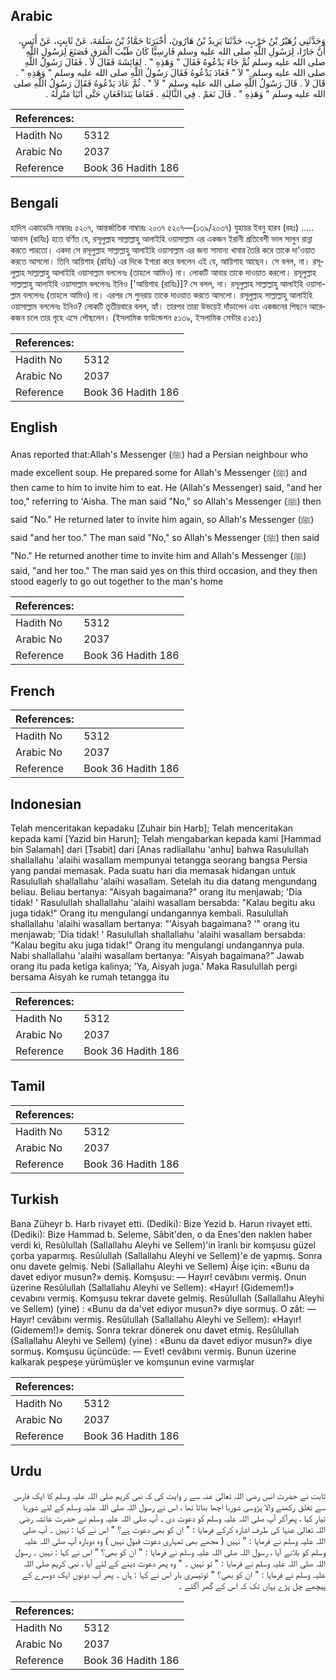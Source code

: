 ## Arabic


<div dir="rtl" lang="ar" style={{fontSize:'larger',backgroundColor:'#f8f9fa',padding:20}}>
وَحَدَّثَنِي زُهَيْرُ بْنُ حَرْبٍ، حَدَّثَنَا يَزِيدُ بْنُ هَارُونَ، أَخْبَرَنَا حَمَّادُ بْنُ سَلَمَةَ، عَنْ ثَابِتٍ، عَنْ أَنَسٍ، أَنَّ جَارًا، لِرَسُولِ اللَّهِ صلى الله عليه وسلم فَارِسِيًّا كَانَ طَيِّبَ الْمَرَقِ فَصَنَعَ لِرَسُولِ اللَّهِ صلى الله عليه وسلم ثُمَّ جَاءَ يَدْعُوهُ فَقَالَ ‏"‏ وَهَذِهِ ‏"‏ ‏.‏ لِعَائِشَةَ فَقَالَ لاَ ‏.‏ فَقَالَ رَسُولُ اللَّهِ صلى الله عليه وسلم ‏"‏ لاَ ‏"‏ فَعَادَ يَدْعُوهُ فَقَالَ رَسُولُ اللَّهِ صلى الله عليه وسلم ‏"‏ وَهَذِهِ ‏"‏ ‏.‏ قَالَ لاَ ‏.‏ قَالَ رَسُولُ اللَّهِ صلى الله عليه وسلم ‏"‏ لاَ ‏"‏ ‏.‏ ثُمَّ عَادَ يَدْعُوهُ فَقَالَ رَسُولُ اللَّهِ صلى الله عليه وسلم ‏"‏ وَهَذِهِ ‏"‏ ‏.‏ قَالَ نَعَمْ ‏.‏ فِي الثَّالِثَةِ ‏.‏ فَقَامَا يَتَدَافَعَانِ حَتَّى أَتَيَا مَنْزِلَهُ ‏.‏
</div>
<div style={{backgroundColor:'#f8f9fa',padding:20, marginBottom: 10}}><table> <thead> <tr> <th>References:</th> <th></th> </tr> </thead> <tbody><tr><td>Hadith No</td><td>5312</td></tr><tr><td>Arabic No</td><td>2037</td></tr><tr><td>Reference</td><td>Book 36 Hadith 186</td></tr></tbody></table></div>

## Bengali


<div dir="ltr" lang="bn" style={{fontSize:'larger',backgroundColor:'#f8f9fa',padding:20}}>
হাদিস একাডেমি নাম্বারঃ ৫২০৭, আন্তর্জাতিক নাম্বারঃ ২০৩৭ ৫২০৭—(১৩৯/২০৩৭) যুহায়র ইবনু হারব (রহঃ) ..... আনাস (রাযিঃ) হতে বর্ণিত যে, রসূলুল্লাহ সাল্লাল্লাহু আলাইহি ওয়াসাল্লাম এর একজন ইরানী প্রতিবেশী ভাল সালুন রান্না করতে পারতো। একদা সে রসূলুল্লাহ সাল্লাল্লাহু আলাইহি ওয়াসাল্লাম এর জন্য সামান্য খাবার তৈরি করে তাকে দা'ওয়াত করতে আসলো। তিনি আয়িশাহ (রাযিঃ) এর দিকে ইশারা করে বললেন এই যে, আয়িশাহ আছেন। সে বলল, না। রসূলুল্লাহ সাল্লাল্লাহু আলাইহি ওয়াসাল্লাম বললেনঃ (তাহলে আমিও) না। লোকটি আবার তাকে দাওয়াত করলো। রসূলুল্লাহ সাল্লাল্লাহু আলাইহি ওয়াসাল্লাম বললেনঃ ইনিও ['আয়িশাহ (রাযিঃ)]? সে বলল, না। রসূলুল্লাহ সাল্লাল্লাহু আলাইহি ওয়াসাল্লাম বললেনঃ (তাহলে আমিও) না। এরপর সে পুনরায় তাকে দাওয়াত করতে আসলো। রসূলুল্লাহ সাল্লাল্লাহু আলাইহি ওয়াসাল্লাম বললেনঃ ইনিও? লোকটি তৃতীয়বারে বলল, হ্যাঁ। তারপর তারা উভয়েই দাঁড়ালেন এবং একজনের পিছনে আরেকজন চলে তার গৃহে এসে পৌছলেন। (ইসলামিক ফাউন্ডেশন ৫১৩৯, ইসলামিক সেন্টার ৫১৫১)
</div>
<div style={{backgroundColor:'#f8f9fa',padding:20, marginBottom: 10}}><table> <thead> <tr> <th>References:</th> <th></th> </tr> </thead> <tbody><tr><td>Hadith No</td><td>5312</td></tr><tr><td>Arabic No</td><td>2037</td></tr><tr><td>Reference</td><td>Book 36 Hadith 186</td></tr></tbody></table></div>

## English


<div dir="ltr" lang="en" style={{fontSize:'larger',backgroundColor:'#f8f9fa',padding:20}}>
Anas reported that:Allah's Messenger (ﷺ) had a Persian neighbour who made excellent soup. He prepared some for Allah's Messenger (ﷺ) and then came to him to invite him to eat. He (Allah's Messenger) said, "and her too," referring to 'Aisha. The man said "No," so Allah's Messenger (ﷺ) then said "No." He returned later to invite him again, so Allah's Messenger (ﷺ) said "and her too." The man said "No," so Allah's Messenger (ﷺ) then said "No." He returned another time to invite him and Allah's Messenger (ﷺ) said, "and her too." The man said yes on this third occasion, and they then stood eagerly to go out together to the man's home
</div>
<div style={{backgroundColor:'#f8f9fa',padding:20, marginBottom: 10}}><table> <thead> <tr> <th>References:</th> <th></th> </tr> </thead> <tbody><tr><td>Hadith No</td><td>5312</td></tr><tr><td>Arabic No</td><td>2037</td></tr><tr><td>Reference</td><td>Book 36 Hadith 186</td></tr></tbody></table></div>

## French


<div dir="ltr" lang="fr" style={{fontSize:'larger',backgroundColor:'#f8f9fa',padding:20}}>

</div>
<div style={{backgroundColor:'#f8f9fa',padding:20, marginBottom: 10}}><table> <thead> <tr> <th>References:</th> <th></th> </tr> </thead> <tbody><tr><td>Hadith No</td><td>5312</td></tr><tr><td>Arabic No</td><td>2037</td></tr><tr><td>Reference</td><td>Book 36 Hadith 186</td></tr></tbody></table></div>

## Indonesian


<div dir="ltr" lang="id" style={{fontSize:'larger',backgroundColor:'#f8f9fa',padding:20}}>
Telah menceritakan kepadaku [Zuhair bin Harb]; Telah menceritakan kepada kami [Yazid bin Harun]; Telah mengabarkan kepada kami [Hammad bin Salamah] dari [Tsabit] dari [Anas radliallahu 'anhu] bahwa Rasulullah shallallahu 'alaihi wasallam mempunyai tetangga seorang bangsa Persia yang pandai memasak. Pada suatu hari dia memasak hidangan untuk Rasulullah shallallahu 'alaihi wasallam. Setelah itu dia datang mengundang beliau. Beliau bertanya: "Aisyah bagaimana?" orang itu menjawab; 'Dia tidak! ' Rasulullah shallallahu 'alaihi wasallam bersabda: "Kalau begitu aku juga tidak!" Orang itu mengulangi undangannya kembali. Rasulullah shallallahu 'alaihi wasallam bertanya: "'Aisyah bagaimana? '" orang itu menjawab; 'Dia tidak! ' Rasulullah shallallahu 'alaihi wasallam bersabda: "Kalau begitu aku juga tidak!" Orang itu mengulangi undangannya pula. Nabi shallallahu 'alaihi wasallam bertanya: "Aisyah bagaimana?" Jawab orang itu pada ketiga kalinya; 'Ya, Aisyah juga.' Maka Rasulullah pergi bersama Aisyah ke rumah tetangga itu
</div>
<div style={{backgroundColor:'#f8f9fa',padding:20, marginBottom: 10}}><table> <thead> <tr> <th>References:</th> <th></th> </tr> </thead> <tbody><tr><td>Hadith No</td><td>5312</td></tr><tr><td>Arabic No</td><td>2037</td></tr><tr><td>Reference</td><td>Book 36 Hadith 186</td></tr></tbody></table></div>

## Tamil


<div dir="ltr" lang="ta" style={{fontSize:'larger',backgroundColor:'#f8f9fa',padding:20}}>

</div>
<div style={{backgroundColor:'#f8f9fa',padding:20, marginBottom: 10}}><table> <thead> <tr> <th>References:</th> <th></th> </tr> </thead> <tbody><tr><td>Hadith No</td><td>5312</td></tr><tr><td>Arabic No</td><td>2037</td></tr><tr><td>Reference</td><td>Book 36 Hadith 186</td></tr></tbody></table></div>

## Turkish


<div dir="ltr" lang="tr" style={{fontSize:'larger',backgroundColor:'#f8f9fa',padding:20}}>
Bana Züheyr b. Harb rivayet etti. (Dediki): Bize Yezid b. Harun rivayet etti. (Dediki): Bize Hammad b. Seleme, Sâbit'den, o da Enes'den naklen haber verdi ki, Resûlullah (Sallallahu Aleyhi ve Sellem)'in îranlı bir komşusu güzel çorba yaparmış. Resûlullah (Sallallahu Aleyhi ve Sellem)'e de yapmış. Sonra onu davete gelmiş. Nebi (Sallallahu Aleyhi ve Sellem) Âişe için: «Bunu da davet ediyor musun?» demiş. Komşusu: — Hayır! cevâbını vermiş. Onun üzerine Resûlullah (Sallallahu Aleyhi ve Sellem): «Hayır! (Gidemem!)» cevabını vermiş. Komşusu tekrar davete gelmiş. Resûlullah (Sallallahu Aleyhi ve Sellem) (yine) : «Bunu da da'vet ediyor musun?» diye sormuş. O zât: — Hayır! cevâbını vermiş. Resûlullah (Sallallahu Aleyhi ve Sellem): «Hayır! (Gidemem!)» demiş. Sonra tekrar dönerek onu davet etmiş. Resûlullah (Sallallahu Aleyhi ve Sellem) (yine) : «Bunu da davet ediyor musun?» diye sormuş. Komşusu üçüncüde: — Evet! cevâbını vermiş. Bunun üzerine kalkarak peşpeşe yürümüşler ve komşunun evine varmışlar
</div>
<div style={{backgroundColor:'#f8f9fa',padding:20, marginBottom: 10}}><table> <thead> <tr> <th>References:</th> <th></th> </tr> </thead> <tbody><tr><td>Hadith No</td><td>5312</td></tr><tr><td>Arabic No</td><td>2037</td></tr><tr><td>Reference</td><td>Book 36 Hadith 186</td></tr></tbody></table></div>

## Urdu


<div dir="rtl" lang="ur" style={{fontSize:'larger',backgroundColor:'#f8f9fa',padding:20}}>
ثابت نے حضرت انس رضی اللہ تعالیٰ عنہ سے ر وایت کی کہ نبی کریم صلی اللہ علیہ وسلم کا ایک فارس سے تعلق رکھنے والا پڑوسی شوربا اچھا بناتا تھا ، اس نے رسول اللہ صلی اللہ علیہ وسلم کے لئے شوربا تیار کیا ، پھرآکر آپ صلی اللہ علیہ وسلم کو دعوت دی ۔ آپ صلی اللہ علیہ وسلم نے حضرت عائشہ رضی اللہ تعالیٰ عنہا کی طرف اشارہ کرکے فرمایا : " ان کو بھی دعوت ہے؟ " اس نے کہا : نہیں ۔ آپ صلی اللہ علیہ وسلم نے فرمایا : " نہیں ( مجھے بھی تمہاری دعوت قبول نہیں ) وہ دوبارہ آپ صلی اللہ علیہ وسلم کو بلانے آیا ، رسول اللہ صلی اللہ علیہ وسلم نے فرمایا : " ان کو بھی؟ " اس نے کہا : نہیں ۔ رسول اللہ صلی اللہ علیہ وسلم نے فرمایا : " تو نہیں ۔ " وہ پھر دعوت دینے کے لئے آیا ، نبی کریم صلی اللہ علیہ وسلم نے فرمایا : " ان کو بھی؟ " توتیسری بار اس نے کہا : ہاں ۔ پھر آپ دونوں ایک دوسرے کے پیچھے چل پڑے یہاں تک کہ اس کے گھر آگئے ۔
</div>
<div style={{backgroundColor:'#f8f9fa',padding:20, marginBottom: 10}}><table> <thead> <tr> <th>References:</th> <th></th> </tr> </thead> <tbody><tr><td>Hadith No</td><td>5312</td></tr><tr><td>Arabic No</td><td>2037</td></tr><tr><td>Reference</td><td>Book 36 Hadith 186</td></tr></tbody></table></div>